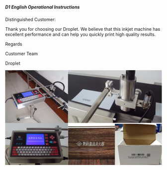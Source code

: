 ##### D1 English Operational Instructions

Distinguished Customer:

Thank you for choosing our Droplet. We believe that this inkjet machine has excellent performance and can help you quickly print high quality results.

Regards

Customer Team

Droplet


![](/assets/7.jpg)






<!-- Global site tag (gtag.js) - Google Analytics -->
<script async src="https://www.googletagmanager.com/gtag/js?id=UA-139124436-1"></script>
<script>
  window.dataLayer = window.dataLayer || [];
  function gtag(){dataLayer.push(arguments);}
  gtag('js', new Date());

  gtag('config', 'UA-139124436-1');
</script>











